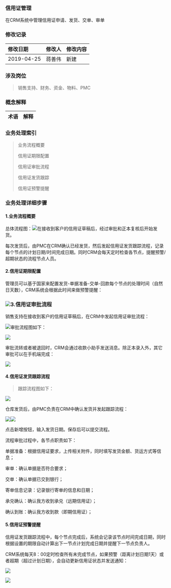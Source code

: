 ### 信用证管理

在CRM系统中管理信用证申请、发货、交单、审单

### 修改记录

| 修改日期 | 修改人 | 修改内容 |
| :--- | :--- | :--- |
| 2019-04-25 | 蒋善伟 | 新建 |

### 涉及岗位

> 销售支持、财务、资金、物料、PMC

### 概念解释

| 术语 | 解释 |
| :--- | :--- |


### 业务处理索引

> 业务流程概要
>
> 信用证期限配置
>
> 信用证审批流程
>
> 信用证发货跟踪
>
> 信用证预警提醒

### 业务处理详细步骤

#### 1.业务流程概要

总体流程图：![](/assets/xyzglzt)在接收到客户的信用证草稿后，经过审批和正本复核后开始发货。

每次发货后，由PMC在CRM确认已经发货，然后发起信用证发货跟踪流程，记录每个节点的计划日期/时间完成日期。同时CRM会每天定时检查各节点，提醒预警/超期状态的流程节点人员。

#### 2.信用证期限配置

管理员可以基于国家来配置发货-单据准备-交单-回款每个节点的处理时间（自然日天数），CRM系统会根据此时间来做预警提醒：

### ![](/assets/yxzqxpz)3.信用证审批流程

销售支持在接收到客户的信用证草稿后，在CRM中发起信用证审批流程：

![](/assets/xjxyzsp)审批流程图如下：

![](/assets/xyzsplct)

审批流转或者被退回时，CRM会通过收款小助手发送消息。除正本录入外，其它审批可以在手机端完成：

![](/assets/import.pngxyzsptz)

#### 4.信用证发货跟踪流程

> 跟踪流程图如下：

![](/assets/xyzfhgzsplct)

仓库发货后，由PMC负责在CRM中确认发货并发起跟踪流程：

![](/assets/xyzfhgzlb)![](/assets/pmcqrfh)

点击新增按钮，输入发货日期。保存后可以提交流程。

流程审批过程中，各节点职责如下：

单据准备：根据信用证要求，上传相关附件，同时填写发货金额、货运方式等信息；

审单：确认单据是否符合要求；

交单：确认单据已交到银行；

寄单信息记录：记录银行寄单的信息和日期；

承兑确认：确认我方收到承兑（远期信用证）；

确认到账：确认我方收到款（即期信用证）；

#### 5.信用证预警提醒

信用证发货跟踪流程中，每个节点完成后，系统会记录该节点时间完成日期，同时根据设置的期限自动计算出下一节点计划完成日期并提醒下一节点负责人。

CRM系统每天8：00定时检查所有未完成节点，如果预警（距离计划日期1天）或者超期（超过计划日期），会自动更新信用证状态并发送通知：

![](/assets/xyzyqcqtxtz)

![](/assets/xyzgzlb)

